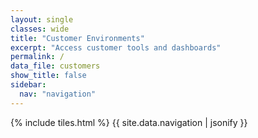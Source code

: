 ```yaml
---
layout: single
classes: wide
title: "Customer Environments"
excerpt: "Access customer tools and dashboards"
permalink: /
data_file: customers
show_title: false
sidebar:
  nav: "navigation"
---
```


<style>
  .page__title {
    text-align: center;
  }
</style>

{% include tiles.html %}
{{ site.data.navigation | jsonify }}
